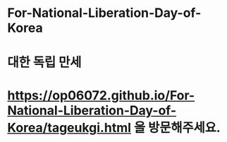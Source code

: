# For-National-Liberation-Day-of-Korea
# 대한 독립 만세
# https://op06072.github.io/For-National-Liberation-Day-of-Korea/tageukgi.html 을 방문해주세요.
